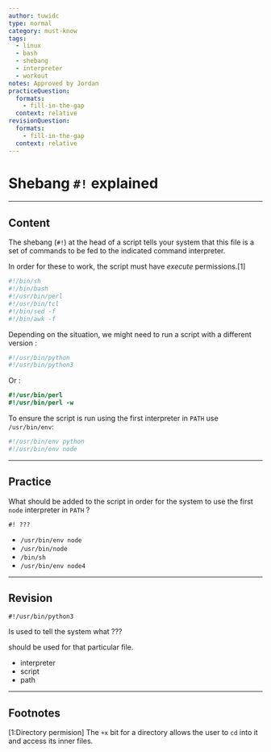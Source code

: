 ```yaml
---
author: tuwidc
type: normal
category: must-know
tags:
  - linux
  - bash
  - shebang
  - interpreter
  - workout
notes: Approved by Jordan
practiceQuestion:
  formats:
    - fill-in-the-gap
  context: relative
revisionQuestion:
  formats:
    - fill-in-the-gap
  context: relative
---
```


# Shebang `#!` explained


---

## Content

The shebang (`#!`) at the head of a script tells your system that this file is a set of commands to be fed to the indicated command interpreter. 

In order for these to work, the script must have *execute* permissions.[1]

```python
#!/bin/sh
#!/bin/bash
#!/usr/bin/perl
#!/usr/bin/tcl
#!/bin/sed -f
#!/bin/awk -f
```

Depending on the situation, we might need to run a script with a different version :

```python
#!/usr/bin/python 
#!/usr/bin/python3
```

Or :

```perl
#!/usr/bin/perl
#!/usr/bin/perl -w
```

To ensure the script is run using the first interpreter in `PATH` use `/usr/bin/env`:

```python
#!/usr/bin/env python
#!/usr/bin/env node
```


---

## Practice

What should be added to the script in order for the system to use the first `node` interpreter in `PATH` ?

```plain-text
#! ???
```

- `/usr/bin/env node`
- `/usr/bin/node`
- `/bin/sh`
- `/usr/bin/env node4`


---

## Revision

```plain-text
#!/usr/bin/python3
```

Is used to tell the system what ??? 

should be used for that particular file.

- interpreter
- script
- path


---

## Footnotes

[1:Directory permision]
The `+x` bit for a directory allows the user to `cd` into it and access its inner files.
